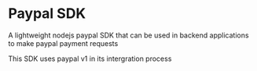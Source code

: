 # Paypal SDK

A lightweight nodejs paypal SDK that can be used in backend applications to make paypal payment requests

This SDK uses paypal v1 in its intergration process
